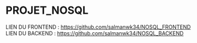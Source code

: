 # PROJET_NOSQL 

LIEN DU FRONTEND : https://github.com/salmanwk34/NOSQL_FRONTEND
LIEN DU BACKEND : https://github.com/salmanwk34/NOSQL_BACKEND
